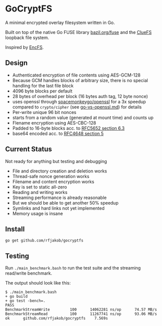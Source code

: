 GoCryptFS
=========
A minimal encrypted overlay filesystem written in Go.

Built on top of the
native Go FUSE library [bazil.org/fuse](https://github.com/bazil/fuse)
and the [ClueFS](https://github.com/airnandez/cluefs) loopback file system.

Inspired by [EncFS](https://github.com/vgough/encfs).

Design
------
* Authenticated encryption of file contents using AES-GCM-128
 * Because GCM handles blocks of arbitrary size, there is no special handling for the last file block
 * 4096 byte blocks per default
 * 28 bytes of overhead per block (16 bytes auth tag, 12 byte nonce)
 * uses openssl through [spacemonkeygo/openssl](https://github.com/spacemonkeygo/openssl)
   for a 3x speedup compared to `crypto/cipher` (see [go-vs-openssl.md](https://github.com/rfjakob/gocryptfs/blob/master/openssl_benchmark/go-vs-openssl.md)) for details
* Per-write unique 96 bit nonces
 * starts from a random value (generated at mount time) and counts up
* Flename encryption using AES-CBC-128
 * Padded to 16-byte blocks acc. to [RFC5652 section 6.3](https://tools.ietf.org/html/rfc5652#section-6.3)
 * base64 encoded acc. to [RFC4648 section 5](https://tools.ietf.org/html/rfc4648#section-5)

Current Status
--------------
Not ready for anything but testing and debugging

* File and directory creation and deletion works
* Thread-safe nonce generation works
* Filename and content encryption works
 * Key is set to static all-zero
* Reading and writing works
* Streaming performance is already reasonable
 * But we should be able to get another 50% speedup
* Symlinks and hard links not yet implemented
* Memory usage is insane

Install
-------

	go get github.com/rfjakob/gocryptfs

Testing
-------
Run `./main_benchmark.bash` to run the test suite and the streaming read/write
benchmark.

The output should look like this:

	$ ./main_benchmark.bash
	+ go build
	+ go test -bench=.
	PASS
	BenchmarkStreamWrite	     100	  14062281 ns/op	  74.57 MB/s
	BenchmarkStreamRead 	     100	  11267741 ns/op	  93.06 MB/s
	ok  	github.com/rfjakob/gocryptfs	7.569s
